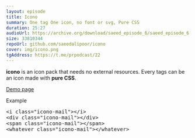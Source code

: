 ```yaml
---
layout: episode
title: Icono
summary: One tag One icon, no font or svg, Pure CSS
duration: 25:27
audioUrl: https://archive.org/download/saeed_episode_6/saeed_episode_6.mp3
size: 33810344
repoUrl: github.com/saeedalipoor/icono
cover: img/icono.png
tgAddress: https://t.me/prpodcast/22
---
```


<p>
<strong>icono</strong> is an icon pack that needs no external resources. Every tags can be an icon made with <strong>pure CSS</strong>.
</p>

<p>
<a href="https://saeedalipoor.github.io/icono/">Demo page</a>
</p>

<p>
Example
<pre>
&lt;i class="icono-mail"&gt;&lt;/i&gt;
&lt;div class="icono-mail"&gt;&lt;/div&gt;
&lt;span class="icono-mail"&gt;&lt;/span&gt;
&lt;whatever class="icono-mail"&gt;&lt;/whatever&gt;
</pre>